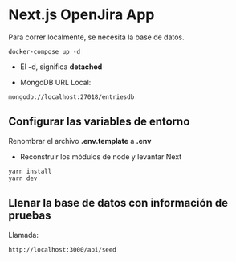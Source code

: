 # Next.js OpenJira App

Para correr localmente, se necesita la base de datos.

```
docker-compose up -d
```

- El -d, significa **detached**

- MongoDB URL Local:

```
mongodb://localhost:27018/entriesdb
```

## Configurar las variables de entorno

Renombrar el archivo **.env.template** a **.env**

- Reconstruir los módulos de node y levantar Next

```
yarn install
yarn dev
```

## Llenar la base de datos con información de pruebas

Llamada:

```
http://localhost:3000/api/seed
```

